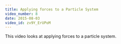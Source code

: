 ```yaml
---
title: Applying forces to a Particle System
video_number: 8
date: 2015-08-03
video_id: zv9Y_ErUPoM
---
```

This video looks at applying forces to a particle system.
